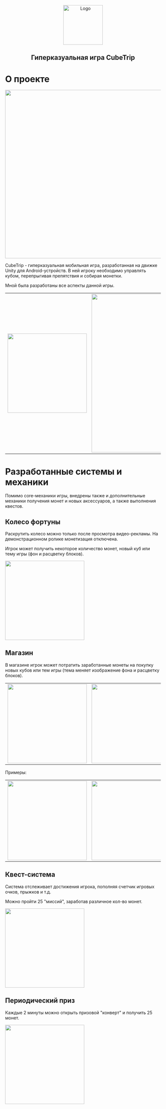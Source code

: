 <div align="center">
	<a>
		<img src="images/Gamelogo.png" alt="Logo" width="128" height="128">
	</a>
	<h2 align="center">Гиперказуальная игра CubeTrip</h2>
</div>

# О проекте
<a>
	<img src="images/fulllogo.png" width="544">
</a>

CubeTrip - гиперказуальная мобильная игра, разработанная на движке Unity для Android-устройств. 
В ней игроку необходимо управлять кубом, перепрыгивая препятствия и собирая монетки. 

Мной была разработаны все аспекты данной игры.

<table>
<tr>
	<td>
		<a>
			<img src="https://github.com/Bandirmisha/CubeTrip/blob/main/gifs/1.gif" width="256"/>
		</a>
	</td>
	<td valign="top">
		<a>
			<img src="images/tut.jpg"  width="512"/>
		</a>
	</td>
</tr>
</table>


# Разработанные системы и механики
Помимо core-механики игры, внедрены также и дополнительные механики получения монет и новых аксессуаров, а также выполнения квестов.

## Колесо фортуны
Раскрутить колесо можно только после просмотра видео-рекламы. На демонстрационном ролике монетизация отключена.

Игрок может получить некоторое количество монет, новый куб или тему игры (фон и расцветку блоков).

<a>
	<img src="https://github.com/Bandirmisha/CubeTrip/blob/main/gifs/2.gif" width="256"/>
</a>

## Магазин
В магазине игрок может потратить заработанные монеты на покупку новых кубов или тем игры (тема меняет изображение фона и расцветку блоков).
<table>
<tr>
	<td>
		<a>
			<img src="https://github.com/Bandirmisha/CubeTrip/blob/main/gifs/3.1.gif" width="256"/>
		</a>
	</td>
	<td>
		<a>
			<img src="https://github.com/Bandirmisha/CubeTrip/blob/main/gifs/3.2.gif" width="256"/>
		</a>
	</td>
</tr>
</table>

Примеры:

<table>
<tr>
	<td>
		<a>
			<img src="images/1.png" width="256"/>
		</a>
	</td>
	<td>
		<a>
			<img src="images/2.png" width="256"/>
		</a>
	</td>
	<td>
		<a>
			<img src="images/3.png" width="256"/>
		</a>
	</td>
</tr>
</table>


## Квест-система
Система отслеживает достижения игрока, пополняя счетчик игровых очков, прыжков и т.д.

Можно пройти 25 "миссий", заработав различное кол-во монет.

<a>
	<img src="https://github.com/Bandirmisha/CubeTrip/blob/main/gifs/4.gif" width="256"/>
</a>

## Периодический приз
Каждые 2 минуты можно открыть призовой "конверт" и получить 25 монет.

<a>
	<img src="https://github.com/Bandirmisha/CubeTrip/blob/main/gifs/5.gif" width="256"/>
</a>

